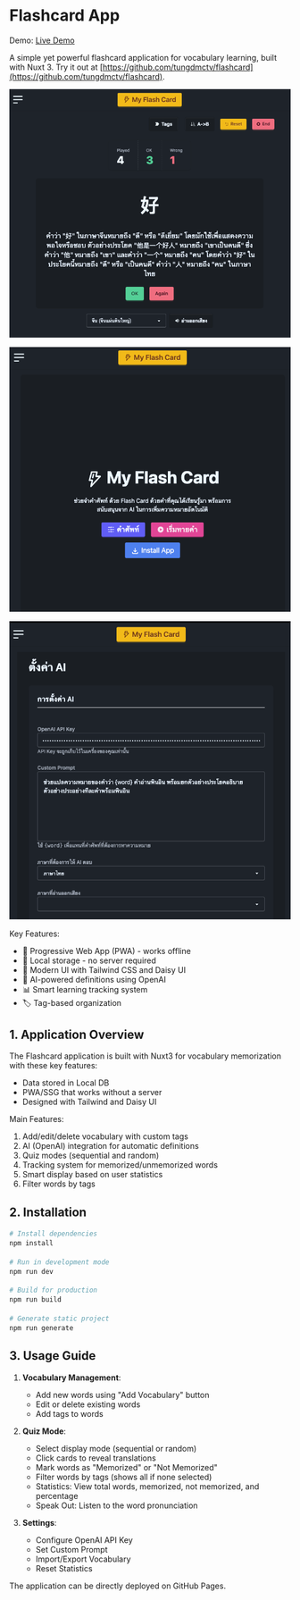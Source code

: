 # Flashcard App

Demo: [Live Demo](https://github.com/tungdmctv/flashcard)

A simple yet powerful flashcard application for vocabulary learning, built with Nuxt 3. Try it out at [https://github.com/tungdmctv/flashcard](https://github.com/tungdmctv/flashcard).

![Flashcard App Screenshot](https://raw.githubusercontent.com/tungdmctv/flashcard/main/public/flashcard/Screenshot-1.png)

![Flashcard App Screenshot](https://raw.githubusercontent.com/tungdmctv/flashcard/main/public/flashcard/Screenshot-2.png)

![Flashcard App Screenshot](https://raw.githubusercontent.com/tungdmctv/flashcard/main/public/flashcard/Screenshot-3.png)

Key Features:
- 📱 Progressive Web App (PWA) - works offline
- 💾 Local storage - no server required
- 🎨 Modern UI with Tailwind CSS and Daisy UI
- 🤖 AI-powered definitions using OpenAI
- 📊 Smart learning tracking system
- 🏷️ Tag-based organization

## 1. Application Overview
The Flashcard application is built with Nuxt3 for vocabulary memorization with these key features:
- Data stored in Local DB
- PWA/SSG that works without a server
- Designed with Tailwind and Daisy UI

Main Features:
1. Add/edit/delete vocabulary with custom tags
2. AI (OpenAI) integration for automatic definitions
3. Quiz modes (sequential and random)
4. Tracking system for memorized/unmemorized words
5. Smart display based on user statistics
6. Filter words by tags


## 2. Installation
```bash
# Install dependencies
npm install

# Run in development mode
npm run dev

# Build for production
npm run build

# Generate static project
npm run generate
```

## 3. Usage Guide
1. **Vocabulary Management**:
   - Add new words using "Add Vocabulary" button
   - Edit or delete existing words
   - Add tags to words

2. **Quiz Mode**:
   - Select display mode (sequential or random)
   - Click cards to reveal translations
   - Mark words as "Memorized" or "Not Memorized"
   - Filter words by tags (shows all if none selected)
   - Statistics: View total words, memorized, not memorized, and percentage
   - Speak Out: Listen to the word pronunciation

3. **Settings**:
   - Configure OpenAI API Key
   - Set Custom Prompt
   - Import/Export Vocabulary
   - Reset Statistics

The application can be directly deployed on GitHub Pages.
